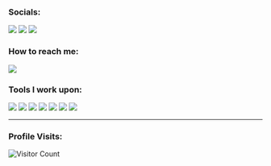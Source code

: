 ### Socials: 
<a href="https://instagram.com/micoandrae"><img src="https://img.shields.io/badge/micoandrae-%23E4405F.svg?&style=for-the-badge&logo=instagram&logoColor=white"></a>  <a href="https://www.linkedin.com/in/micoandrae/"><img src="https://img.shields.io/badge/micoandrae-%230077B5.svg?&style=for-the-badge&logo=linkedin&logoColor=white"></a> 
<a href="https://www.facebook.com/micoandraes/"><img src="https://img.shields.io/badge/micoandrae-1877F2?style=for-the-badge&logo=facebook&logoColor=white"></a>
<br>
### How to reach me: 
<a href="mailto: micoandrae.g.com">
<img src="https://img.shields.io/badge/-micoandrae.g%40gmail.com-7B83EB?&style=for-the-badge&logo=Microsoft-outlook&logoColor=white" ></a>


### Tools I work upon:

<img src="https://img.shields.io/badge/html5-%23E34F26.svg?style=for-the-badge&logo=html5&logoColor=white">   <img src="https://img.shields.io/badge/css3%20-%2314354C.svg?&style=for-the-badge&logo=css3&logoColor=white">   <img src="https://img.shields.io/badge/javascript%20-%23323330.svg?&style=for-the-badge&logo=javascript&logoColor=%23F7DF1E"> <img src="https://img.shields.io/badge/git%20-%23F05032.svg?&style=for-the-badge&logo=git&logoColor=white"/> <img src="http://img.shields.io/badge/-VS%20Code-000000?style=for-the-badge&logo=Visual-studio-code&logoColor=blue">   <img src="https://img.shields.io/badge/PHP-777BB4?style=for-the-badge&logo=php&logoColor=white"> <img src="https://img.shields.io/badge/Canva-%2300C4CC.svg?style=for-the-badge&logo=Canva&logoColor=white">


[//]: <> (Credits: carlcastanas)
[//]: <> (Credits: Last edited on: 01/12/23)


------------------------------------------- 

### Profile Visits:
![Visitor Count](https://profile-counter.glitch.me/{micoandrae06}/count.svg)
